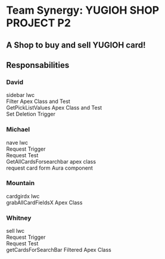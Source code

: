 # Team Synergy: YUGIOH SHOP PROJECT P2
## A Shop to buy and sell YUGIOH card!
## Responsabilities

### David
sidebar lwc <br>
Filter Apex Class and Test <br>
GetPickListValues Apex Class and Test <br>
Set Deletion Trigger <br>

### Michael
nave lwc <br>
Request Trigger <br>
Request Test <br>
GetAllCardsForsearchbar apex class <br>
request card form Aura component <br>

### Mountain
cardgirdx lwc <br>
grabAllCardFieldsX Apex Class <br>

### Whitney
sell lwc <br>
Request Trigger <br>
Request Test <br>
getCardsForSearchBar Filtered Apex Class <br>
